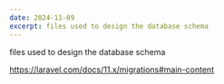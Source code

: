 ```yaml
---
date: 2024-11-09
excerpt: files used to design the database schema
---
```

files used to design the database schema

https://laravel.com/docs/11.x/migrations#main-content
